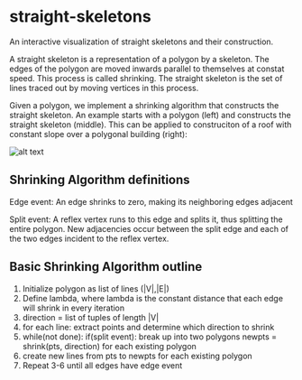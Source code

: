 # straight-skeletons
An interactive visualization of straight skeletons and their construction.

A straight skeleton is a representation of a polygon by a skeleton. The edges of the polygon are moved inwards parallel to themselves at constat speed. This process is called shrinking. The straight skeleton is the set of lines traced out by moving vertices in this process.

Given a polygon, we implement a shrinking algorithm that constructs the straight skeleton. An example starts with a polygon (left) and constructs the straight skeleton (middle). This can be applied to construciton of a roof with constant slope over a polygonal building (right):

![alt text](https://www.sthu.org/research/straightskeleton/images/StraightSkeletonDefinition.png)

## Shrinking Algorithm definitions 

Edge event: An edge shrinks to zero, making its neighboring edges adjacent

Split event: A reflex vertex runs to this edge and splits it, thus splitting the entire polygon. 
New adjacencies occur between the split edge and each of the two edges incident to the reflex vertex.

## Basic Shrinking Algorithm outline

1. Initialize polygon as list of lines (|V|,|E|)
2. Define lambda, where lambda is the constant distance that each edge will shrink in every iteration
3. direction = list of tuples of length |V|
4. for each line: extract points and determine which direction to shrink
5. while(not done): 
	if(split event): break up into two polygons
		newpts = shrink(pts, direction) for each existing polygon
6. create new lines from pts to newpts for each existing polygon
7. Repeat 3-6 until all edges have edge event







